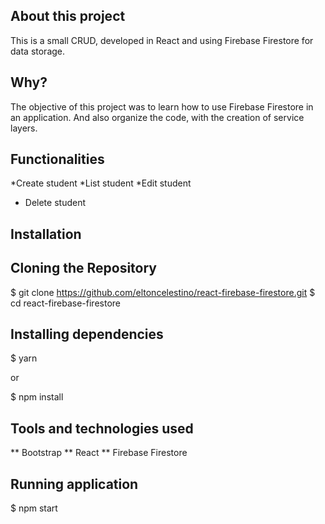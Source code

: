 ## About this project
This is a small CRUD, developed in React and using Firebase Firestore for data storage.
 
## Why?
The objective of this project was to learn how to use Firebase Firestore in an application. And also organize the code, with the creation of service layers.
 
## Functionalities
*Create student
*List student
*Edit student
* Delete student
 
## Installation
 
## Cloning the Repository
$ git clone https://github.com/eltoncelestino/react-firebase-firestore.git
$ cd react-firebase-firestore
 
## Installing dependencies
$ yarn
 
or
 
$ npm install
 
## Tools and technologies used
** Bootstrap
** React
** Firebase Firestore

## Running application
$ npm start
